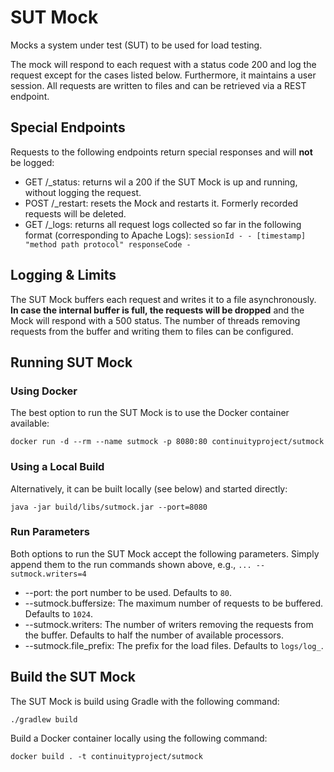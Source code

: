# SUT Mock
Mocks a system under test (SUT) to be used for load testing.

The mock will respond to each request with a status code 200 and log the request except for the cases listed below.
Furthermore, it maintains a user session. All requests are written to files and can be retrieved via a REST endpoint.

## Special Endpoints

Requests to the following endpoints return special responses and will **not** be logged:

* GET /_status: returns wil a 200 if the SUT Mock is up and running, without logging the request.
* POST /_restart: resets the Mock and restarts it. Formerly recorded requests will be deleted.
* GET /_logs: returns all request logs collected so far in the following format (corresponding to Apache Logs): ```sessionId - - [timestamp] "method path protocol" responseCode -```

## Logging & Limits

The SUT Mock buffers each request and writes it to a file asynchronously.
**In case the internal buffer is full, the requests will be dropped** and the Mock will respond with a 500 status.
The number of threads removing requests from the buffer and writing them to files can be configured.

## Running SUT Mock

### Using Docker

The best option to run the SUT Mock is to use the Docker container available:

```
docker run -d --rm --name sutmock -p 8080:80 continuityproject/sutmock
```

### Using a Local Build

Alternatively, it can be built locally (see below) and started directly:

```
java -jar build/libs/sutmock.jar --port=8080
```

### Run Parameters

Both options to run the SUT Mock accept the following parameters.
Simply append them to the run commands shown above, e.g., ```... --sutmock.writers=4```

* --port: the port number to be used. Defaults to ```80```.
* --sutmock.buffersize: The maximum number of requests to be buffered. Defaults to ```1024```.
* --sutmock.writers: The number of writers removing the requests from the buffer. Defaults to half the number of available processors.
* --sutmock.file_prefix: The prefix for the load files. Defaults to ```logs/log_```.

## Build the SUT Mock

The SUT Mock is build using Gradle with the following command:

```
./gradlew build
```

Build a Docker container locally using the following command:

```
docker build . -t continuityproject/sutmock
```
